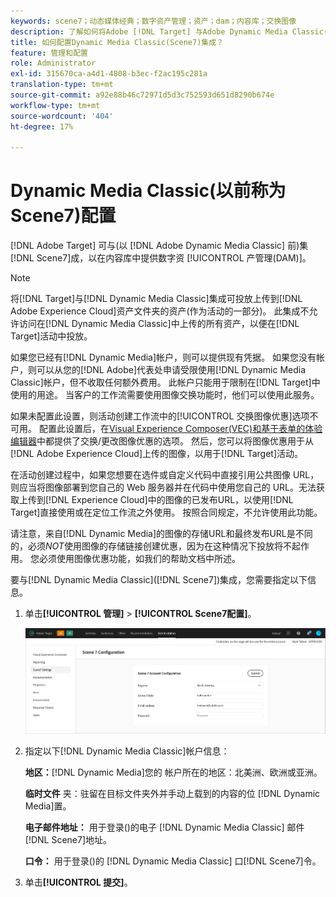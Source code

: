 ```yaml
---
keywords: scene7；动态媒体经典；数字资产管理；资产；dam；内容库；交换图像
description: 了解如何将Adobe [!DNL Target] 与Adobe Dynamic Media Classic(以前称为Scene7)集成，以在内容库中提供数字资产管理(DAM)。
title: 如何配置Dynamic Media Classic(Scene7)集成？
feature: 管理和配置
role: Administrator
exl-id: 315670ca-a4d1-4808-b3ec-f2ac195c281a
translation-type: tm+mt
source-git-commit: a92e88b46c72971d5d3c752593d651d8290b674e
workflow-type: tm+mt
source-wordcount: '404'
ht-degree: 17%

---
```


# Dynamic Media Classic(以前称为Scene7)配置

[!DNL Adobe Target] 可与(以 [!DNL Adobe Dynamic Media Classic] 前)集 [!DNL Scene7]成，以在内容库中提供数字资 [!UICONTROL 产管理(DAM)]。

>[!NOTE]
>
>将[!DNL Target]与[!DNL Dynamic Media Classic]集成可投放上传到[!DNL Adobe Experience Cloud]资产文件夹的资产(作为活动的一部分)。 此集成不允许访问在[!DNL Dynamic Media Classic]中上传的所有资产，以便在[!DNL Target]活动中投放。

如果您已经有[!DNL Dynamic Media]帐户，则可以提供现有凭据。 如果您没有帐户，则可以从您的[!DNL Adobe]代表处申请受限使用[!DNL Dynamic Media Classic]帐户，但不收取任何额外费用。 此帐户只能用于限制在[!DNL Target]中使用的用途。 当客户的工作流需要使用图像交换功能时，他们可以使用此服务。

<!-- 
>[!NOTE]
>
>A restricted-use, free [!DNL Dynamic Media Classic] account for [!DNL Adobe Target] is no longer supported for new customers or new users. Existing sign-in credentials work as usual. 
-->

如果未配置此设置，则活动创建工作流中的[!UICONTROL 交换图像优惠]选项不可用。 配置此设置后，在[Visual Experience Composer(VEC)和基于表单的体验编辑器](/help/c-experiences/experiences.md#concept_A2E10F6AFB3D4AEAB6951EE14688848D)中都提供了交换/更改图像优惠的选项。 然后，您可以将图像优惠用于从[!DNL Adobe Experience Cloud]上传的图像，以用于[!DNL Target]活动。

在活动创建过程中，如果您想要在选件或自定义代码中直接引用公共图像 URL，则应当将图像部署到您自己的 Web 服务器并在代码中使用您自己的 URL。无法获取上传到[!DNL Experience Cloud]中的图像的已发布URL，以使用[!DNL Target]直接使用或在定位工作流之外使用。 按照合同规定，不允许使用此功能。

请注意，来自[!DNL Dynamic Media]的图像的存储URL和最终发布URL是不同的，必须&#x200B;*NOT*&#x200B;使用图像的存储链接创建优惠，因为在这种情况下投放将不起作用。 您必须使用图像优惠功能，如我们的帮助文档中所述。

要与[!DNL Dynamic Media Classic]([!DNL Scene7])集成，您需要指定以下信息。

1. 单击&#x200B;**[!UICONTROL 管理]** > **[!UICONTROL Scene7配置]**。

   ![Scene7页面](/help/administrating-target/assets/scene7.png)

1. 指定以下[!DNL Dynamic Media Classic]帐户信息：

   **地区：**[!DNL Dynamic Media]您的 帐户所在的地区：北美洲、欧洲或亚洲。

   **临时文件** 夹：驻留在目标文件夹外并手动上载到的内容的位 [!DNL Dynamic Media]置。

   **电子邮件地址：** 用于登录()的电子 [!DNL Dynamic Media Classic] 邮件[!DNL Scene7]地址。

   **口令：** 用于登录()的 [!DNL Dynamic Media Classic] 口[!DNL Scene7]令。

1. 单击&#x200B;**[!UICONTROL 提交]**。
